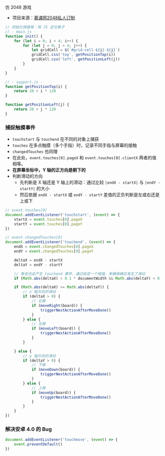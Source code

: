 仿 2048 游戏

- 项目来源：[慕课网2048私人订制](https://www.imooc.com/learn/76)

```javascript
// 初始化棋盘格：用 JS 定位格子
// - main.js -
function init() {
    for (let i = 0; i < 4; i++) {
        for (let j = 0; j < 4; j++) {
            let gridCell = $(`#grid-cell-${i}-${j}`)
            gridCell.css('top', getPositionTop(i))
            gridCell.css('left', getPositionLeft(j))
        }
    }
}

// - support.js -
function getPositionTop(i) {
    return 20 + i * 120
}

function getPositionLeft(j) {
    return 20 + j * 120
}
```

### 捕捉触摸事件

- `touchstart` 与 `touchend` 在不同的对象上捕获
- `touches` 在多点触摸（多个手指）时，记录不同手指与屏幕的接触
- `changedTouches` 也同理
- 在此处，`event.touches[0].pageX` 和 `event.touches[0].clientX` 两者的值相等。
- **在屏幕坐标中，Y 轴的正方向是朝下的**
- 判断滑动的方向
    - 先判断是 X 轴还是 Y 轴上的滑动：通过比较 `|endX - startX|` 与 `|endY - startY|` 的大小
    - 然后依据 `endX - startX` 或 `endY - startY` 差值的正负判断是左或右还是上或下

```javascript
// event.touches[0]
document.addEventListener('touchstart', (event) => {
    startX = event.touches[0].pageX
    startY = event.touches[0].pageY
})

// event.changedTouches[0]
document.addEventListener('touchend', (event) => {
    endX = event.changedTouches[0].pageX
    endY = event.changedTouches[0].pageY

    deltaX = endX - startX
    deltaY = endY - startY

    // 单击也会产生 touchend 事件，通过给定一个域值，来确保确实发生了滑动
    if (Math.abs(deltaX) < 0.1 * documentWidth && Math.abs(deltaY) < 0.1 * documentWidth) { return }

    if (Math.abs(deltaX) >= Math.abs(deltaY)) {
        // x 轴方向的滑动
        if (deltaX > 0) {
            // 右移
            if (moveRight(board)) {
                triggerNextActionAfterMoveDone()
            }
        } else {
            // 左移
            if (moveLeft(board)) {
                triggerNextActionAfterMoveDone()
            }
        }

    } else {
        // y 轴方向的滑动
        if (deltaY > 0) {
            // 下移
            if (moveDown(board)) {
                triggerNextActionAfterMoveDone()
            }
        } else {
            // 上移
            if (moveUp(board)) {
                triggerNextActionAfterMoveDone()
            }
        }
    }
})
```

### 解决安卓 4.0 的 Bug

```javascript
document.addEventListener('touchmove', (event) => {
    event.preventDefault()
})
```